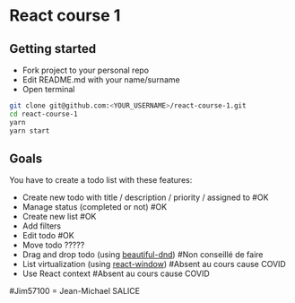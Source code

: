 # React course 1

## Getting started

- Fork project to your personal repo
- Edit README.md with your name/surname
- Open terminal

```sh
git clone git@github.com:<YOUR_USERNAME>/react-course-1.git
cd react-course-1
yarn
yarn start
```

## Goals

You have to create a todo list with these features:
- Create new todo with title / description / priority / assigned to    #OK
- Manage status (completed or not)                                     #OK
- Create new list                                                      #OK
- Add filters
- Edit todo                                                            #OK
- Move todo                                                            ?????     
- Drag and drop todo (using [beautiful-dnd](https://github.com/atlassian/react-beautiful-dnd))    #Non conseillé de faire
- List virtualization (using [react-window](https://github.com/bvaughn/react-window))             #Absent au cours cause COVID
- Use React context                                                                               #Absent au cours cause COVID

#Jim57100 = Jean-Michael SALICE
